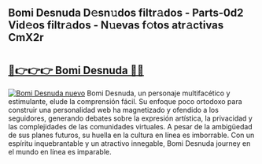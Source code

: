 ## Bomi Desnuda D𝚎sn𝚞dos filtr𝚊dos - Parts-0d2 Vid𝚎os filtr𝚊dos - N𝚞evas f𝚘tos atr𝚊ctivas CmX2r

# <h2><a href="http://mb43tc.tromn.icu/?c=Bomi+Desnuda">🔗👉👉👉 Bomi Desnuda 🔗🔗</a></h2>

[![Bomi Desnuda nuevo](https://i.imgur.com/pEAQMta.gif)](http://mb43tc.tromn.icu/?c=Bomi+Desnuda)
Bomi Desnuda, un personaje multifacético y estimulante, elude la comprensión fácil. Su enfoque poco ortodoxo para construir una personalidad web ha magnetizado y ofendido a los seguidores, generando debates sobre la expresión artística, la privacidad y las complejidades de las comunidades virtuales. A pesar de la ambigüedad de sus planes futuros, su huella en la cultura en línea es imborrable. Con un espíritu inquebrantable y un atractivo innegable, Bomi Desnuda journey en el mundo en línea es imparable.
